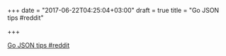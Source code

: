 +++
date = "2017-06-22T04:25:04+03:00"
draft = true
title = "Go JSON tips  #reddit"

+++

<p><a href="https://t.co/DdZTVcNQmu">Go JSON tips  #reddit</a></p>